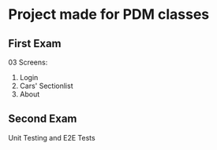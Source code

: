 # Project made for PDM classes

## First Exam

03 Screens:
1. Login
2. Cars' Sectionlist
3. About

## Second Exam

Unit Testing and E2E Tests